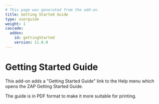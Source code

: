 ```yaml
---
# This page was generated from the add-on.
title: Getting Started Guide
type: userguide
weight: 1
cascade:
  addon:
    id: gettingStarted
    version: 11.0.0
---
```


# Getting Started Guide

This add-on adds a "Getting Started Guide" link to the Help menu which opens the ZAP Getting Started Guide.

The guide is in PDF format to make it more suitable for printing.
